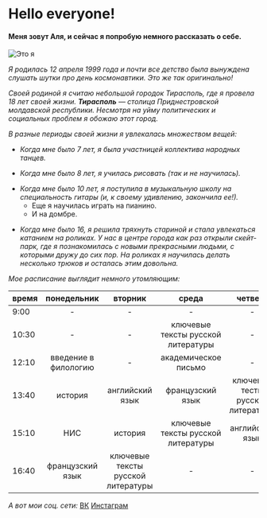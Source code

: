 # Hello everyone!

#### Меня зовут Аля, и сейчас я попробую немного рассказать о себе.
![Это я](https://pp.userapi.com/c841135/v841135834/47dc6/EuW35drekaQ.jpg)

*Я родилась 12 апреля 1999 года и почти все детство была вынуждена слушать шутки про день космонавтики. Это же так оригинально!*

*Своей родиной я считаю небольшой городок Тирасполь, где я провела 18 лет своей жизни. **Тирасполь** — столица Приднестровской молдавской республики. Несмотря на уйму политических и социальных проблем я обожаю этот город.*

*В разные периоды своей жизни я увлекалась множеством вещей:*
+ _Когда мне было 7 лет, я была участницей коллектива народных танцев._
- _Когда мне было 8 лет, я училась рисовать (так и не научилась)._
+ _Когда мне было 10 лет, я поступила в музыкальную школу на специальность гитары (и, к своему удивлению, закончила ее!)._
  - Еще я научилась играть на пианино.
  * И на домбре.
- _Когда мне было 16, я решила тряхнуть стариной и стала увлекаться катанием на роликах. У нас в центре города как раз открыли скейт-парк, где я познакомилась с новыми прекрасными людьми, с которыми дружу до сих пор. На роликах я научилась делать несколько трюков и осталась этим довольна._

_Мое расписание выглядит немного утомляющим:_

время|понедельник|вторник|среда|четверг|пятница
---|:---:|:---:|:---:|:---:|---:
9:00|-|-|-|-|-
10:30|-|-|ключевые тексты русской литературы|-|цифровая грамотность
12:10|введение в филологию|-|академическое письмо|-|введение в филологию
13:40|история|английский язык|французский язык|ключевые тесты русской литературы|цифровая грамотность
15:10|НИС|история|ключевые тексты русской литературы|английский язык|-
16:40|французский язык|ключевые тексты русской литературы|-|-|французский язык

_А вот мои соц. сети:_
[ВК](https://vk.com/alya_malik)
[Инстаграм](https://instagram.com/malikalya/)
